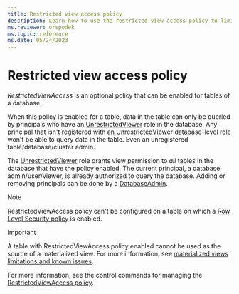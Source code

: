 ```yaml
---
title: Restricted view access policy
description: Learn how to use the restricted view access policy to limit the principals who can query specified tables in a database.
ms.reviewer: orspodek
ms.topic: reference
ms.date: 05/24/2023
---
```

# Restricted view access policy

*RestrictedViewAccess* is an optional policy that can be enabled for tables of a database.

When this policy is enabled for a table, data in the table can only be queried by principals who have an [UnrestrictedViewer](./access-control/role-based-access-control.md) role in the database.
Any principal that isn't registered with an [UnrestrictedViewer](access-control/role-based-access-control.md) database-level role won't be able to query data in the table. Even an unregistered table/database/cluster admin.

The [UnrestrictedViewer](./access-control/role-based-access-control.md) role grants view permission to *all* tables in the database that have the policy enabled.
The current principal, a database admin/user/viewer, is already authorized to query the database.
Adding or removing principals can be done by a [DatabaseAdmin](./access-control/role-based-access-control.md).

> [!NOTE]
> RestrictedViewAccess policy can't be configured on a table on which a [Row Level Security policy](./rowlevelsecuritypolicy.md) is enabled.

> [!IMPORTANT]
> A table with RestrictedViewAccess policy enabled cannot be used as the source of a materialized view. For more information, see [materialized views limitations and known issues](materialized-views/materialized-views-limitations.md#the-materialized-view-source).

For more information, see the control commands for managing the [RestrictedViewAccess policy](./show-table-restricted-view-access-policy-command.md).
